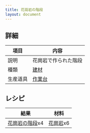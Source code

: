 ```yaml
---
title: 花崗岩の階段
layout: document
---
```

## 詳細

|項目|内容|
|---|---|
|説明|花崗岩で作られた階段|
|種類|[建材](建材)|
|生産道具|[作業台](作業台)|

## レシピ

|結果|材料|
|---|---|
|[花崗岩の階段](花崗岩の階段)x4|[花崗岩](花崗岩)x6|

